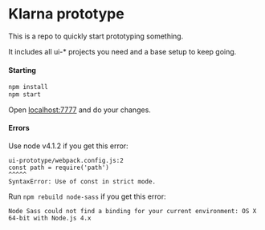 # Klarna prototype

This is a repo to quickly start prototyping something.

It includes all ui-* projects you need and a base setup to keep going.

#### Starting

```sh
npm install
npm start
```

Open [localhost:7777](http://localhost:7777) and do your changes.

#### Errors
Use node v4.1.2 if you get this error:
```
ui-prototype/webpack.config.js:2
const path = require('path')
^^^^^
SyntaxError: Use of const in strict mode.
```

Run `npm rebuild node-sass` if you get this error:
```
Node Sass could not find a binding for your current environment: OS X 64-bit with Node.js 4.x
```
